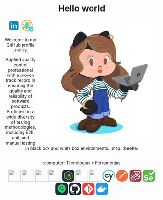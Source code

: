 
<div display="flex" align="center">
 <h1 align="center" >Hello world</h1>
  <a href="https://www.linkedin.com/in/bruhf99/">
    <img width="40px" src="https://github.com/BruFS99/BruFS99/blob/main/icons8-linkedin-480.png" style="vertical-align:left;">
  </a>
   <a href="https://qabrunafernandes.netlify.app/">
    <img width="40px" src="https://github.com/BruFS99/BruFS99/blob/main/antivirus.png" style="vertical-align:top;">
  </a> 
 <img src="https://github.com/BruFS99/BruFS99/blob/0c98093d5a3e2c42656b01c48c1e6d7544157c91/octocat-1727356638326.png" align="right" width="400" height="400"/>
</div> 
<div display="flex" align="center">
<p>Welcome to my GitHub profile :smiley:</p>
Applied quality control professional with a proven track record in ensuring the quality and reliability of software products. Proficient in a wide diversity of testing methodologies, including E2E, unit, and manual testing in black box and white box environments.  :mag: :beetle:
</div> 
 <br/>
 <div display="inline-block" align="center">
  <p>:computer: Tecnologias e Ferramentas</p>
<img src="https://cdn.jsdelivr.net/gh/devicons/devicon/icons/react/react-original.svg" width="40" height="40"/>
<img src="https://cdn.jsdelivr.net/gh/devicons/devicon/icons/git/git-original.svg" width="40" height="40"/>
 <img src="https://cdn.jsdelivr.net/gh/devicons/devicon/icons/javascript/javascript-original.svg" width="40" height="40"/>
<img src="https://cdn.jsdelivr.net/gh/devicons/devicon/icons/mongodb/mongodb-original.svg" width="40" height="40"/>
 <img src="https://github.com/tandpfun/skill-icons/blob/main/icons/NodeJS-Dark.svg" width="40" height="40"/>
 <img src="https://cdn.jsdelivr.net/gh/devicons/devicon/icons/css3/css3-original.svg" width="40" height="40"/>
<img src="https://cdn.jsdelivr.net/gh/devicons/devicon/icons/html5/html5-original.svg" width="40" height="40"/>
<img src="https://github.com/BruFS99/BruFS99/blob/main/cypress.webp" width="40" height="40"/></code>
 <img src="https://github.com/BruFS99/BruFS99/blob/main/postman-icon.webp" width="40" height="40"/>
   <img src="https://github.com/tandpfun/skill-icons/blob/main/icons/Jest.svg" width="40" height="40"/>
  <img src="https://github.com/tandpfun/skill-icons/blob/main/icons/Selenium.svg" width="40" height="40"/>
  <img src="https://github.com/tandpfun/skill-icons/blob/main/icons/Gherkin-Dark.svg" width="40" height="40"/>
  <img src="https://github.com/tandpfun/skill-icons/blob/main/icons/Github-Dark.svg" width="40" height="40"/>
  <img src="https://github.com/tandpfun/skill-icons/blob/main/icons/Git.svg" width="40" height="40"/>
  <img src="https://github.com/tandpfun/skill-icons/blob/main/icons/Docker.svg" width="40" height="40"/>
</div>


          
          

